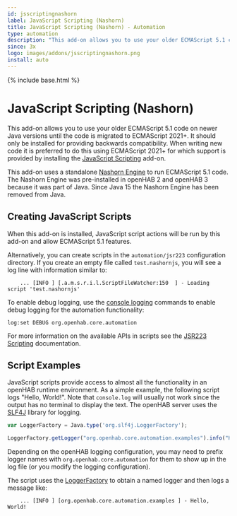 ```yaml
---
id: jsscriptingnashorn
label: JavaScript Scripting (Nashorn)
title: JavaScript Scripting (Nashorn) - Automation
type: automation
description: "This add-on allows you to use your older ECMAScript 5.1 code on newer Java versions until the code is migrated to ECMAScript 2021+."
since: 3x
logo: images/addons/jsscriptingnashorn.png
install: auto
---
```


<!-- Attention authors: Do not edit directly. Please add your changes to the appropriate source repository -->

{% include base.html %}

# JavaScript Scripting (Nashorn)

This add-on allows you to use your older ECMAScript 5.1 code on newer Java versions until the code is migrated to ECMAScript 2021+.
It should only be installed for providing backwards compatibility.
When writing new code it is preferred to do this using ECMAScript 2021+ for which support is provided by installing the [JavaScript Scripting](https://www.openhab.org/addons/automation/jsscripting/) add-on.

This add-on uses a standalone [Nashorn Engine](https://github.com/openjdk/nashorn) to run ECMAScript 5.1 code.
The Nashorn Engine was pre-installed in openHAB 2 and openHAB 3 because it was part of Java.
Since Java 15 the Nashorn Engine has been removed from Java.

## Creating JavaScript Scripts

When this add-on is installed, JavaScript script actions will be run by this add-on and allow ECMAScript 5.1 features.

Alternatively, you can create scripts in the `automation/jsr223` configuration directory.
If you create an empty file called `test.nashornjs`, you will see a log line with information similar to:

```text
    ... [INFO ] [.a.m.s.r.i.l.ScriptFileWatcher:150  ] - Loading script 'test.nashornjs'
```

To enable debug logging, use the [console logging]({{base}}/administration/logging.html) commands to enable debug logging for the automation functionality:

```shell
log:set DEBUG org.openhab.core.automation
```

For more information on the available APIs in scripts see the [JSR223 Scripting]({{base}}/configuration/jsr223.html) documentation.

## Script Examples

JavaScript scripts provide access to almost all the functionality in an openHAB runtime environment.
As a simple example, the following script logs "Hello, World!".
Note that `console.log` will usually not work since the output has no terminal to display the text.
The openHAB server uses the [SLF4J](https://www.slf4j.org/) library for logging.

```js
var LoggerFactory = Java.type('org.slf4j.LoggerFactory');

LoggerFactory.getLogger("org.openhab.core.automation.examples").info("Hello, World!");
```

Depending on the openHAB logging configuration, you may need to prefix logger names with `org.openhab.core.automation` for them to show up in the log file (or you modify the logging configuration).

The script uses the [LoggerFactory](https://www.slf4j.org/apidocs/org/slf4j/Logger.html) to obtain a named logger and then logs a message like:

```text
    ... [INFO ] [org.openhab.core.automation.examples ] - Hello, World!
```

